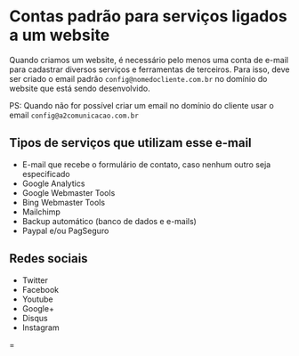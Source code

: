 # Contas padrão para serviços ligados a um website

Quando criamos um website, é necessário pelo menos uma conta de e-mail para cadastrar diversos serviços e ferramentas de terceiros. Para isso, deve ser criado o email padrão `config@nomedocliente.com.br` no domínio do website que está sendo desenvolvido.

PS: Quando não for possível criar um email no domínio do cliente usar o email `config@a2comunicacao.com.br`

## Tipos de serviços que utilizam esse e-mail
* E-mail que recebe o formulário de contato, caso nenhum outro seja especificado
* Google Analytics
* Google Webmaster Tools
* Bing Webmaster Tools
* Mailchimp
* Backup automático (banco de dados e e-mails)
* Paypal e/ou PagSeguro

## Redes sociais
* Twitter
* Facebook
* Youtube
* Google+
* Disqus
* Instagram

=
